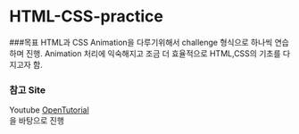 # HTML-CSS-practice

###목표
HTML과 CSS Animation을 다루기위해서 challenge 형식으로 하나씩 연습하며 진행.
Animation 처리에 익숙해지고 조금 더 효율적으로 HTML,CSS의 기초를 다지고자 함.

### 참고 Site
Youtube <a href="https://www.youtube.com/channel/UCbwXnUipZsLfUckBPsC7Jog"> OpenTutorial </a>  
을 바탕으로 진행

